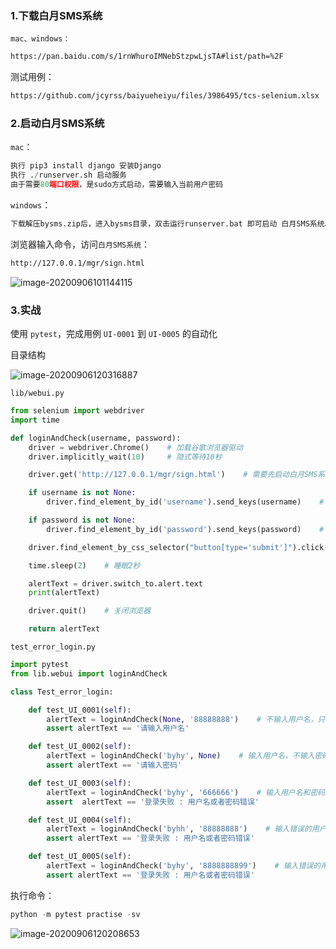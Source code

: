 ### 1.下载白月SMS系统

`mac、windows：`

```html
https://pan.baidu.com/s/1rnWhuroIMNebStzpwLjsTA#list/path=%2F
```

测试用例：

```html
https://github.com/jcyrss/baiyueheiyu/files/3986495/tcs-selenium.xlsx
```

### 2.启动白月SMS系统

`mac`：

```python
执行 pip3 install django 安装Django
执行 ./runserver.sh 启动服务
由于需要80端口权限，是sudo方式启动，需要输入当前用户密码
```

`windows`：

```html
下载解压bysms.zip后，进入bysms目录，双击运行runserver.bat 即可启动 白月SMS系统。
```

浏览器输入命令，访问`白月SMS系统`：

```html
http://127.0.0.1/mgr/sign.html
```

![image-20200906101144115](../../assert/image-20200906101144115.png)

### 3.实战

使用 `pytest`，完成用例 `UI-0001` 到 `UI-0005` 的自动化

目录结构

![image-20200906120316887](../../assert/image-20200906120316887.png)

`lib/webui.py`

```python
from selenium import webdriver
import time

def loginAndCheck(username, password):
    driver = webdriver.Chrome()    # 加载谷歌浏览器驱动
    driver.implicitly_wait(10)     # 隐式等待10秒

    driver.get('http://127.0.0.1/mgr/sign.html')    # 需要先启动白月SMS系统

    if username is not None:
        driver.find_element_by_id('username').send_keys(username)    # 用户名

    if password is not None:
        driver.find_element_by_id('password').send_keys(password)    # 密码

    driver.find_element_by_css_selector("button[type='submit']").click()    # 点击登录按钮

    time.sleep(2)    # 睡眠2秒

    alertText = driver.switch_to.alert.text
    print(alertText)

    driver.quit()    # 关闭浏览器

    return alertText

```

`test_error_login.py`

```python
import pytest
from lib.webui import loginAndCheck

class Test_error_login:

    def test_UI_0001(self):
        alertText = loginAndCheck(None, '88888888')    # 不输入用户名，只输入密码
        assert alertText == '请输入用户名'

    def test_UI_0002(self):
        alertText = loginAndCheck('byhy', None)    # 输入用户名，不输入密码
        assert alertText == '请输入密码'

    def test_UI_0003(self):
        alertText = loginAndCheck('byhy', '666666')    # 输入用户名和密码
        assert  alertText == '登录失败 : 用户名或者密码错误'

    def test_UI_0004(self):
        alertText = loginAndCheck('byhh', '88888888')    # 输入错误的用户名，正确的密码
        assert alertText == '登录失败 : 用户名或者密码错误'

    def test_UI_0005(self):
        alertText = loginAndCheck('byhy', '8888888899')    # 输入错误的用户名，错误的密码
        assert alertText == '登录失败 : 用户名或者密码错误'
```

执行命令：

```python
python -m pytest practise -sv
```

![image-20200906120208653](../../assert/image-20200906120208653.png)